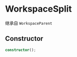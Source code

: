 <!--
 * @Author: luhaifeng666 youzui@hotmail.com
 * @Date: 2022-08-23 11:37:51
 * @LastEditors: luhaifeng666
 * @LastEditTime: 2022-10-11 10:13:45
 * @Description: 
-->
# WorkspaceSplit

继承自 `WorkspaceParent`

## Constructor

```ts
constructor();
```
